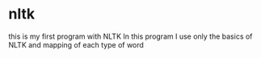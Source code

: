 # nltk
this is my first program with NLTK 
In this program I use only the basics of NLTK and mapping of each type of word
